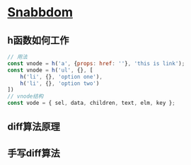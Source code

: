 # [Snabbdom](https://github.com/snabbdom/snabbdom)

## h函数如何工作

```js
// 用法
const vnode = h('a', {props: href: ''}, 'this is link');
const vnode = h('ul', {}, [
    h('li', {}, 'option one'),
    h('li', {}, 'option two')
])
// vnode结构
const vode = { sel, data, children, text, elm, key };
```

## diff算法原理 

## 手写diff算法